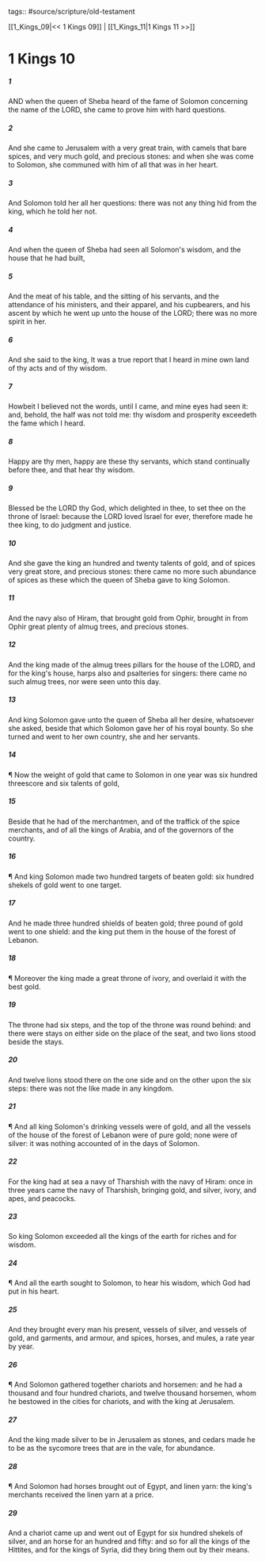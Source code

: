tags:: #source/scripture/old-testament

[[1_Kings_09|<< 1 Kings 09]] | [[1_Kings_11|1 Kings 11 >>]]

# 1 Kings 10

##### 1

AND when the queen of Sheba heard of the fame of Solomon concerning the name of the LORD, she came to prove him with hard questions.

##### 2

And she came to Jerusalem with a very great train, with camels that bare spices, and very much gold, and precious stones: and when she was come to Solomon, she communed with him of all that was in her heart.

##### 3

And Solomon told her all her questions: there was not any thing hid from the king, which he told her not.

##### 4

And when the queen of Sheba had seen all Solomon's wisdom, and the house that he had built,

##### 5

And the meat of his table, and the sitting of his servants, and the attendance of his ministers, and their apparel, and his cupbearers, and his ascent by which he went up unto the house of the LORD; there was no more spirit in her.

##### 6

And she said to the king, It was a true report that I heard in mine own land of thy acts and of thy wisdom.

##### 7

Howbeit I believed not the words, until I came, and mine eyes had seen it: and, behold, the half was not told me: thy wisdom and prosperity exceedeth the fame which I heard.

##### 8

Happy are thy men, happy are these thy servants, which stand continually before thee, and that hear thy wisdom.

##### 9

Blessed be the LORD thy God, which delighted in thee, to set thee on the throne of Israel: because the LORD loved Israel for ever, therefore made he thee king, to do judgment and justice.

##### 10

And she gave the king an hundred and twenty talents of gold, and of spices very great store, and precious stones: there came no more such abundance of spices as these which the queen of Sheba gave to king Solomon.

##### 11

And the navy also of Hiram, that brought gold from Ophir, brought in from Ophir great plenty of almug trees, and precious stones.

##### 12

And the king made of the almug trees pillars for the house of the LORD, and for the king's house, harps also and psalteries for singers: there came no such almug trees, nor were seen unto this day.

##### 13

And king Solomon gave unto the queen of Sheba all her desire, whatsoever she asked, beside that which Solomon gave her of his royal bounty. So she turned and went to her own country, she and her servants.

##### 14

¶ Now the weight of gold that came to Solomon in one year was six hundred threescore and six talents of gold,

##### 15

Beside that he had of the merchantmen, and of the traffick of the spice merchants, and of all the kings of Arabia, and of the governors of the country.

##### 16

¶ And king Solomon made two hundred targets of beaten gold: six hundred shekels of gold went to one target.

##### 17

And he made three hundred shields of beaten gold; three pound of gold went to one shield: and the king put them in the house of the forest of Lebanon.

##### 18

¶ Moreover the king made a great throne of ivory, and overlaid it with the best gold.

##### 19

The throne had six steps, and the top of the throne was round behind: and there were stays on either side on the place of the seat, and two lions stood beside the stays.

##### 20

And twelve lions stood there on the one side and on the other upon the six steps: there was not the like made in any kingdom.

##### 21

¶ And all king Solomon's drinking vessels were of gold, and all the vessels of the house of the forest of Lebanon were of pure gold; none were of silver: it was nothing accounted of in the days of Solomon.

##### 22

For the king had at sea a navy of Tharshish with the navy of Hiram: once in three years came the navy of Tharshish, bringing gold, and silver, ivory, and apes, and peacocks.

##### 23

So king Solomon exceeded all the kings of the earth for riches and for wisdom.

##### 24

¶ And all the earth sought to Solomon, to hear his wisdom, which God had put in his heart.

##### 25

And they brought every man his present, vessels of silver, and vessels of gold, and garments, and armour, and spices, horses, and mules, a rate year by year.

##### 26

¶ And Solomon gathered together chariots and horsemen: and he had a thousand and four hundred chariots, and twelve thousand horsemen, whom he bestowed in the cities for chariots, and with the king at Jerusalem.

##### 27

And the king made silver to be in Jerusalem as stones, and cedars made he to be as the sycomore trees that are in the vale, for abundance.

##### 28

¶ And Solomon had horses brought out of Egypt, and linen yarn: the king's merchants received the linen yarn at a price.

##### 29

And a chariot came up and went out of Egypt for six hundred shekels of silver, and an horse for an hundred and fifty: and so for all the kings of the Hittites, and for the kings of Syria, did they bring them out by their means.
